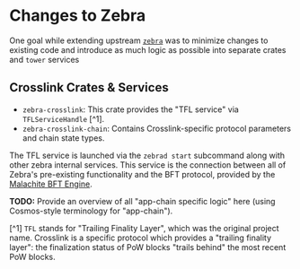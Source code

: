 # Changes to Zebra

One goal while extending upstream [`zebra`](https://github.com/ZcashFoundation/zebra) was to minimize changes to existing code and introduce as much logic as possible into separate crates and `tower` services

## Crosslink Crates & Services

- `zebra-crosslink`: This crate provides the "TFL service" via `TFLServiceHandle` [^1].
- `zebra-crosslink-chain`: Contains Crosslink-specific protocol parameters and chain state types.

The TFL service is launched via the `zebrad start` subcommand along with other zebra internal services. This service is the connection between all of Zebra's pre-existing functionality and the BFT protocol, provided by the [Malachite BFT Engine](https://github.com/informalsystems/malachite).


**TODO:** Provide an overview of all "app-chain specific logic" here (using Cosmos-style terminology for "app-chain").

[^1] `TFL` stands for "Trailing Finality Layer", which was the original project name. Crosslink is a specific protocol which provides a "trailing finality layer": the finalization status of PoW blocks "trails behind" the most recent PoW blocks.

